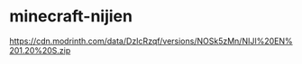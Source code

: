 # minecraft-nijien
https://cdn.modrinth.com/data/DzIcRzqf/versions/NOSk5zMn/NIJI%20EN%201.20%20S.zip